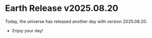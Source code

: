 # Earth Release v2025.08.20
Today, the universe has released another day with version 2025.08.20.
- Enjoy your day!
